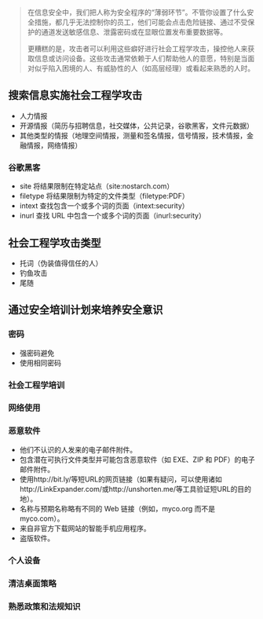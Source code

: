 
> 在信息安全中，我们把人称为安全程序的“薄弱环节”。不管你设置了什么安全措施，都几乎无法控制你的员工，他们可能会点击危险链接、通过不受保护的通道发送敏感信息、泄露密码或在显眼位置发布重要数据等。
>
> 更糟糕的是，攻击者可以利用这些癖好进行社会工程学攻击，操控他人来获取信息或访问设备。这些攻击通常依赖于人们帮助他人的意愿，特别是当面对似乎陷入困境的人、有威胁性的人（如高层经理）或看起来熟悉的人时。

## 搜索信息实施社会工程学攻击

- 人力情报
- 开源情报（简历与招聘信息，社交媒体，公共记录，谷歌黑客，文件元数据）
- 其他类型的情报（地理空间情报，测量和签名情报，信号情报，技术情报，金融情报，网络情报）

### 谷歌黑客

- site 将结果限制在特定站点（site:nostarch.com）
- filetype 将结果限制为特定的文件类型（filetype:PDF）
- intext 查找包含一个或多个词的页面（intext:security）
- inurl 查找 URL 中包含一个或多个词的页面（inurl:security）

## 社会工程学攻击类型

- 托词（伪装值得信任的人）
- 钓鱼攻击
- 尾随

## 通过安全培训计划来培养安全意识

### 密码

- 强密码避免
- 使用相同密码

### 社会工程学培训

### 网络使用

### 恶意软件

- 他们不认识的人发来的电子邮件附件。
- 包含潜在可执行文件类型并可能包含恶意软件（如 EXE、ZIP 和 PDF）的电子邮件附件。
- 使用http://bit.ly/等短URL的网页链接（如果有疑问，可以使用诸如http://LinkExpander.com/或http://unshorten.me/等工具验证短URL的目的地）。
- 名称与预期名称略有不同的 Web 链接（例如，myco.org 而不是 myco.com）。
- 来自非官方下载网站的智能手机应用程序。
- 盗版软件。

### 个人设备

### 清洁桌面策略

### 熟悉政策和法规知识
